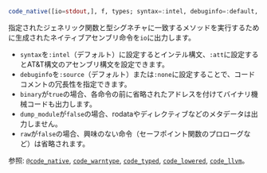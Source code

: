 ```julia
code_native([io=stdout,], f, types; syntax=:intel, debuginfo=:default, binary=false, dump_module=true)
```

指定されたジェネリック関数と型シグネチャに一致するメソッドを実行するために生成されたネイティブアセンブリ命令を`io`に出力します。

  * `syntax`を`:intel`（デフォルト）に設定するとインテル構文、`:att`に設定するとAT&T構文のアセンブリ構文を設定できます。
  * `debuginfo`を`:source`（デフォルト）または`:none`に設定することで、コードコメントの冗長性を指定できます。
  * `binary`が`true`の場合、各命令の前に省略されたアドレスを付けてバイナリ機械コードも出力します。
  * `dump_module`が`false`の場合、rodataやディレクティブなどのメタデータは出力しません。
  * `raw`が`false`の場合、興味のない命令（セーフポイント関数のプロローグなど）は省略されます。

参照: [`@code_native`](@ref), [`code_warntype`](@ref), [`code_typed`](@ref), [`code_lowered`](@ref), [`code_llvm`](@ref)。
